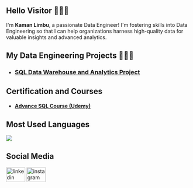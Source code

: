 
## Hello Visitor 🙋🏻‍♂️                                        
I'm **Kaman Limbu**, a passionate Data Engineer! I'm fostering skills into Data Engineering so that I can help organizations harness high-quality data for valuable insights and advanced analytics.
## My Data Engineering Projects 👷🏻‍♂️
- ### [SQL Data Warehouse and Analytics Project](https://github.com/KamanHang/sqldatawarehousedataengineeringproject)

## Certification and Courses
- #### [Advance SQL Course (Udemy)](https://www.udemy.com/certificate/UC-e66ea059-1ecc-4558-8d01-a73f7773cf53/)
## Most Used Languages
![](https://github-readme-stats.vercel.app/api/top-langs/?username=KamanHang&theme=dark&hide_border=false&include_all_commits=true&count_private=true&layout=compact)

## Social Media
<div align="left">
  <a href="https://linkedin.com/in/kamanlimbu" target="blank"><img src="https://raw.githubusercontent.com/maurodesouza/profile-readme-generator/master/src/assets/icons/social/linkedin/default.svg" width="52" height="40" alt="linkedin logo" /></a>
  <a href="https://www.instagram.com/chotamotacoder/" target="blank"><img src="https://raw.githubusercontent.com/maurodesouza/profile-readme-generator/master/src/assets/icons/social/instagram/default.svg" width="52" height="40" alt="instagram logo"  /></a>
</div>



